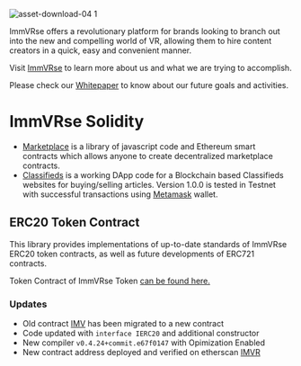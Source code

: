 ![asset-download-04 1](https://user-images.githubusercontent.com/43682009/48822419-3deb5180-ed87-11e8-8312-44b71747fa24.png)

ImmVRse offers a revolutionary platform for brands looking to branch out into the new and compelling world of VR, allowing them to hire content creators in a quick, easy and convenient manner.

Visit [ImmVRse](https://immvr.se/) to learn more about us and what we are trying to accomplish.

Please check our [Whitepaper](https://immvr.se/wp-content/uploads/2018/10/Whitepaper-ImmVRse-5.2.pdf) to know about our future goals and activities. 

# ImmVRse Solidity

* [Marketplace](https://github.com/immvrse/immvrse-solidity/tree/master/contracts/Marketplace) is a library of javascript code and Ethereum smart contracts which allows anyone to create decentralized marketplace contracts.
* [Classifieds](https://github.com/immvrse/immvrse-solidity/tree/master/contracts/Marketplace/Classifieds/1.0.0) is a working DApp code for a Blockchain based Classifieds websites for buying/selling articles. Version 1.0.0 is tested in Testnet with successful transactions using [Metamask](https://metamask.io/) wallet.

## ERC20 Token Contract
This library provides implementations of up-to-date standards of ImmVRse ERC20 token contracts, as well as future developments of ERC721 contracts.

Token Contract of ImmVRse Token [can be found here.](https://github.com/immvrse/immvrse-solidity/blob/master/contracts/token/ERC20/ImmVRseTokenContract.sol)

### Updates
- Old contract [IMV](https://etherscan.io/address/0x97e63e68877eed5bddc8ddbecb50b5505eb03dd0#code) has been migrated to a new contract
- Code updated with `interface IERC20` and additional constructor
- New compiler `v0.4.24+commit.e67f0147` with Opimization Enabled
- New contract address deployed and verified on etherscan [IMVR](https://etherscan.io/token/0x7878424e994d8a2b8e329d31096922b7ceabe660)

